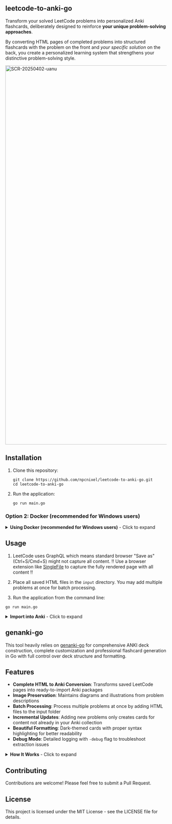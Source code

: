 ## leetcode-to-anki-go

Transform your solved LeetCode problems into personalized Anki flashcards, deliberately designed to reinforce **your unique problem-solving approaches**.

By converting HTML pages of completed problems into structured flashcards with the problem on the front and *your specific solution* on the back, you create a personalized learning system that strengthens your distinctive problem-solving style.

<img width="1180" alt="SCR-20250402-uanu" src="https://github.com/user-attachments/assets/98cb99f3-a584-4048-9aab-7f1418fc1b57" />

## Installation

1. Clone this repository:
   ```
   git clone https://github.com/npcnixel/leetcode-to-anki-go.git
   cd leetcode-to-anki-go
   ```

2. Run the application:
   ```
   go run main.go 
   ```

### Option 2: Docker (recommended for Windows users)

<details>
<summary><b>Using Docker (recommended for Windows users)</b> - Click to expand</summary>

If you're on Windows or prefer not to install Go locally, you can use Docker instead:

1. Install [Docker Desktop](https://www.docker.com/products/docker-desktop/)

2. Clone this repository:
   ```
   git clone https://github.com/npcnixel/leetcode-to-anki-go.git
   cd leetcode-to-anki-go
   ```
3. Build the Docker image:
   ```
   docker build -t leetcode-to-anki-go .
   ```

4. Run the container:
   ```
   docker run --rm -v "$(pwd)/input:/app/input" -v "$(pwd)/output:/app/output" leetcode-to-anki-go

   # For Windows CMD:
   docker run --rm -v "%cd%/input:/app/input" -v "%cd%/output:/app/output" leetcode-to-anki-go
   # For Windows PowerShell:
   docker run --rm -v "${PWD}/input:/app/input" -v "${PWD}/output:/app/output" leetcode-to-anki-go
   ```

5. The output will be available in the `output` directory, just as with the local installation

</details>

## Usage

1. LeetCode uses GraphQL which means standard browser "Save as" (Ctrl+S/Cmd+S) might not capture all content. ‼️ Use a browser extension like  [SingleFile](https://chromewebstore.google.com/detail/singlefile/mpiodijhokgodhhofbcjdecpffjipkle) to capture the fully rendered page with all content ‼️

2. Place all saved HTML files in the `input` directory. You may add multiple problems at once for batch processing.

3. Run the application from the command line:

```
go run main.go
```
<details>
<summary><b>Import into Anki</b> - Click to expand</summary>

1. Locate the generated `.apkg` file in the `output` directory
2. Open Anki and select "File > Import" (or press Ctrl+Shift+I / Cmd+Shift+I)
3. Select the `.apkg` file and click "Open"
4. The cards will be added to your Anki collection

Note: Only new problems will be added as cards. If you've previously imported some problems, they won't be duplicated.
</details>

## genanki-go
This tool heavily relies on [genanki-go](https://github.com/npcnixel/genanki-go) for comprehensive ANKI deck construction, complete customization and professional flashcard generation in Go with full control over deck structure and formatting.

## Features

- **Complete HTML to Anki Conversion**: Transforms saved LeetCode pages into ready-to-import Anki packages
- **Image Preservation**: Maintains diagrams and illustrations from problem descriptions
- **Batch Processing**: Process multiple problems at once by adding HTML files to the input folder
- **Incremental Updates**: Adding new problems only creates cards for content not already in your Anki collection
- **Beautiful Formatting**: Dark-themed cards with proper syntax highlighting for better readability
- **Debug Mode**: Detailed logging with `-debug` flag to troubleshoot extraction issues

<details>

<summary><b>How It Works</b> - Click to expand</summary>

1. Parses the saved HTML files to extract problem titles, descriptions, and your solutions
2. Formats the content with proper styling for readability
3. Creates an Anki deck with cards that have the problem on the front and your solution on the back
4. Packages everything into a standard Anki package (`.apkg`) format

### Directory Structure

- `input/`: Place saved LeetCode HTML files here
- `output/`: Generated Anki package will be saved here
</details>


## Contributing

Contributions are welcome! Please feel free to submit a Pull Request.

## License

This project is licensed under the MIT License - see the LICENSE file for details.
